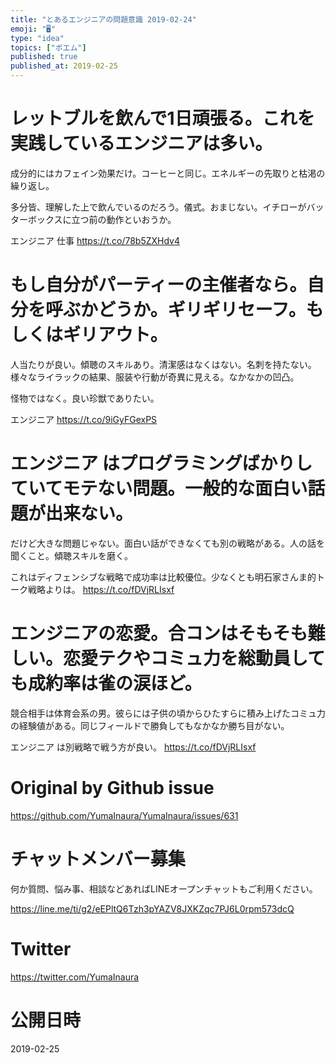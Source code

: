 ```yaml
---
title: "とあるエンジニアの問題意識 2019-02-24"
emoji: "🖥"
type: "idea"
topics: ["ポエム"]
published: true
published_at: 2019-02-25
---
```



# レットブルを飲んで1日頑張る。これを実践しているエンジニアは多い。

成分的にはカフェイン効果だけ。コーヒーと同じ。エネルギーの先取りと枯渇の繰り返し。

多分皆、理解した上で飲んでいるのだろう。儀式。おまじない。イチローがバッターボックスに立つ前の動作といおうか。

エンジニア 仕事 <https://t.co/78b5ZXHdv4> 
# もし自分がパーティーの主催者なら。自分を呼ぶかどうか。ギリギリセーフ。もしくはギリアウト。

人当たりが良い。傾聴のスキルあり。清潔感はなくはない。名刺を持たない。様々なライラックの結果、服装や行動が奇異に見える。なかなかの凹凸。

怪物ではなく。良い珍獣でありたい。

エンジニア <https://t.co/9iGyFGexPS> 
# エンジニア はプログラミングばかりしていてモテない問題。一般的な面白い話題が出来ない。

だけど大きな問題じゃない。面白い話ができなくても別の戦略がある。人の話を聞くこと。傾聴スキルを磨く。

これはディフェンシブな戦略で成功率は比較優位。少なくとも明石家さんま的トーク戦略よりは。 <https://t.co/fDVjRLIsxf> 
# エンジニアの恋愛。合コンはそもそも難しい。恋愛テクやコミュ力を総動員しても成約率は雀の涙ほど。

競合相手は体育会系の男。彼らには子供の頃からひたすらに積み上げたコミュ力の経験値がある。同じフィールドで勝負してもなかなか勝ち目がない。

エンジニア は別戦略で戦う方が良い。 <https://t.co/fDVjRLIsxf>

# Original by Github issue

https://github.com/YumaInaura/YumaInaura/issues/631








<!-- Update From Qiita API -->

# チャットメンバー募集


何か質問、悩み事、相談などあればLINEオープンチャットもご利用ください。

https://line.me/ti/g2/eEPltQ6Tzh3pYAZV8JXKZqc7PJ6L0rpm573dcQ





# Twitter


https://twitter.com/YumaInaura


<!-- Update From Qiita API -->



# 公開日時

2019-02-25
